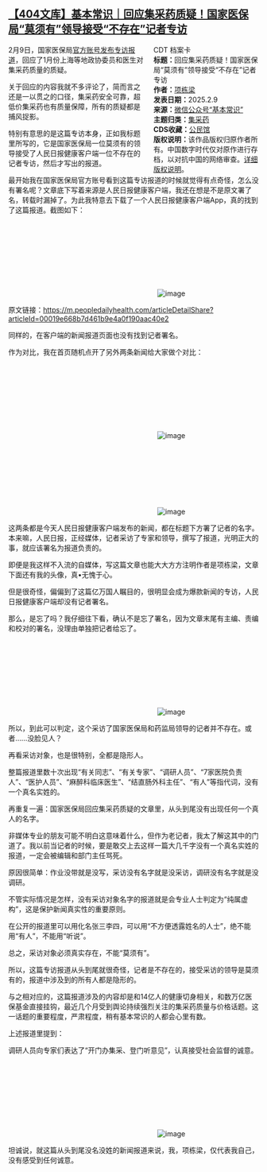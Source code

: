 <!--1739124694000-->
[【404文库】基本常识｜回应集采药质疑！国家医保局“莫须有”领导接受“不存在”记者专访](https://chinadigitaltimes.net/chinese/715699.html)
------

<div style="width:42%;float:right;padding-left:20px"><div class="su-spoiler su-spoiler-style-fancy su-spoiler-icon-chevron-circle" data-scroll-offset="0" data-anchor-in-url="no"><div class="su-spoiler-title" tabindex="0" role="button"><span class="su-spoiler-icon"></span>CDT 档案卡</div><div class="su-spoiler-content su-u-clearfix su-u-trim"><strong>标题：</strong>回应集采药质疑！国家医保局“莫须有”领导接受“不存在”记者专访<br><strong>作者：</strong><a href="https://chinadigitaltimes.net/space/项栋梁" target="_blank">项栋梁</a><br><strong>发表日期：</strong>2025.2.9<br><strong>来源：</strong><a href="https://web.archive.org/web/20250209180705/https://mp.weixin.qq.com/s/uyk4AWANiDr3lVJNVG35Dw" target="_blank">微信公众号“基本常识”</a><br><strong>主题归类：</strong><a href="https://chinadigitaltimes.net/space/集采药" target="_blank">集采药</a><br><strong>CDS收藏：</strong><a href="https://chinadigitaltimes.net/space/%E5%85%AC%E6%B0%91%E9%A6%86" target="_blank" rel="noopener">公民馆</a><br><strong>版权说明：</strong>该作品版权归原作者所有。中国数字时代仅对原作进行存档，以对抗中国的网络审查。<a href="https://chinadigitaltimes.net/chinese/copyright">详细版权说明</a>。</div></div></div><p>2月9日，国家医保局<a href="https://mp.weixin.qq.com/s?__biz=MzU2MzY3NTA2MQ==\&amp;mid=2247514007\&amp;idx=1\&amp;sn=c5bfeb96033b8ea9afab007de204e2fa\&amp;scene=21#wechat_redirect">官方账号发布专访报道</a>，回应了1月份上海等地政协委员和医生对集采药质量的质疑。</p><p></p><p>关于回应的内容我就不多评论了，简而言之还是一以贯之的口径，集采药安全可靠，超低价集采药也有质量保障，所有的质疑都是捕风捉影。</p><p>特别有意思的是这篇专访本身，正如我标题里所写的，它是国家医保局一位莫须有的领导接受了人民日报健康客户端一位不存在的记者专访，然后才写出的报道。</p><p>最开始我在国家医保局官方账号看到这篇专访报道的时候就觉得有点奇怪，怎么没有署名呢？文章底下写着来源是人民日报健康客户端，我还在想是不是原文署了名，转载时漏掉了。为此我特意去下载了一个人民日报健康客户端App，真的找到了这篇报道。截图如下：</p><p><img decoding="async" src="data:image/svg+xml,%3Csvg%20xmlns='http://www.w3.org/2000/svg'%20viewBox='0%200%200%200'%3E%3C/svg%3E" alt="image" data-lazy-src="https://chinadigitaltimes.net/chinese/files/2025/02/post-715699-67a8efb5587de."><noscript><img decoding="async" src="https://chinadigitaltimes.net/chinese/files/2025/02/post-715699-67a8efb5587de." alt="image"></noscript></p><p>原文链接：<a href="https://m.peopledailyhealth.com/articleDetailShare?articleId=00019e668b7d461b9e4a0f190aac40e2"></a><a href="https://m.peopledailyhealth.com/articleDetailShare?articleId=00019e668b7d461b9e4a0f190aac40e2">https://m.peopledailyhealth.com/articleDetailShare?articleId=00019e668b7d461b9e4a0f190aac40e2</a></p><p>同样的，在客户端的新闻报道页面也没有找到记者署名。</p><p>作为对比，我在首页随机点开了另外两条新闻给大家做个对比：</p><p><img decoding="async" src="data:image/svg+xml,%3Csvg%20xmlns='http://www.w3.org/2000/svg'%20viewBox='0%200%200%200'%3E%3C/svg%3E" alt="image" data-lazy-src="https://chinadigitaltimes.net/chinese/files/2025/02/post-715699-67a8efb562356."><noscript><img decoding="async" src="https://chinadigitaltimes.net/chinese/files/2025/02/post-715699-67a8efb562356." alt="image"></noscript><br><img decoding="async" src="data:image/svg+xml,%3Csvg%20xmlns='http://www.w3.org/2000/svg'%20viewBox='0%200%200%200'%3E%3C/svg%3E" alt="image" data-lazy-src="https://chinadigitaltimes.net/chinese/files/2025/02/post-715699-67a8efb56d1ab."><noscript><img decoding="async" src="https://chinadigitaltimes.net/chinese/files/2025/02/post-715699-67a8efb56d1ab." alt="image"></noscript></p><p>这两条都是今天人民日报健康客户端发布的新闻，都在标题下方署了记者的名字。本来嘛，人民日报，正经媒体，记者采访了专家和领导，撰写了报道，光明正大的事，就应该署名为报道负责的。</p><p>即便是我这样不入流的自媒体，写这篇文章也能大大方方注明作者是项栋梁，文章下面还有我的头像，真•无愧于心。</p><p>但是很奇怪，偏偏到了这篇亿万国人瞩目的，很明显会成为爆款新闻的专访，人民日报健康客户端却没有记者署名。</p><p>那么，是忘了吗？我仔细往下看，确认不是忘了署名，因为文章末尾有主编、责编和校对的署名，没理由单独把记者给忘了。</p><p><img decoding="async" src="data:image/svg+xml,%3Csvg%20xmlns='http://www.w3.org/2000/svg'%20viewBox='0%200%200%200'%3E%3C/svg%3E" alt="image" data-lazy-src="https://chinadigitaltimes.net/chinese/files/2025/02/post-715699-67a8efb577319."><noscript><img decoding="async" src="https://chinadigitaltimes.net/chinese/files/2025/02/post-715699-67a8efb577319." alt="image"></noscript></p><p>所以，到此可以判定，这个采访了国家医保局和药监局领导的记者并不存在。或者……没脸见人？</p><p>再看采访对象，也是很特别，全都是隐形人。</p><p>整篇报道里数十次出现“有关同志”、“有关专家”、“调研人员”、“7家医院负责人”、“医护人员”、“麻醉科临床医生”、“结直肠外科主任”、“有人”等指代词，没有一个真名实姓的。</p><p>再重复一遍：国家医保局回应集采药质疑的文章里，从头到尾没有出现任何一个真人的名字。</p><p>非媒体专业的朋友可能不明白这意味着什么，但作为老记者，我太了解这其中的门道了。我以前当记者的时候，要是敢交上去这样一篇大几千字没有一个真名实姓的报道，一定会被编辑和部门主任骂死。</p><p>原因很简单：作业没带就是没写，采访没有名字就是没采访，调研没有名字就是没调研。</p><p>不管实际情况是怎样，没有采访对象名字的报道就是会专业人士判定为“纯属虚构”，这是保护新闻真实性的重要原则。</p><p>在公开的报道里可以用化名张三李四，可以用“不方便透露姓名的人士”，绝不能用“有人”，不能用“听说”。</p><p>总之，采访对象必须真实存在，不能“莫须有”。</p><p>所以，这篇专访报道从头到尾就很奇怪，记者是不存在的，接受采访的领导是莫须有的，报道中涉及到的所有人都是隐形的。</p><p>与之相对应的，这篇报道涉及的内容却是和14亿人的健康切身相关，和数万亿医保基金直接挂钩，最近几个月受到舆论持续强烈关注的集采药质量与价格话题。这一话题的重要程度，严肃程度，稍有基本常识的人都会心里有数。</p><p>上述报道里提到：</p><p>调研人员向专家们表达了“开门办集采、登门听意见”，认真接受社会监督的诚意。</p><p><img decoding="async" src="data:image/svg+xml,%3Csvg%20xmlns='http://www.w3.org/2000/svg'%20viewBox='0%200%200%200'%3E%3C/svg%3E" alt="image" data-lazy-src="https://chinadigitaltimes.net/chinese/files/2025/02/post-715699-67a8efb580365."><noscript><img decoding="async" src="https://chinadigitaltimes.net/chinese/files/2025/02/post-715699-67a8efb580365." alt="image"></noscript></p><p>坦诚说，就这篇从头到尾没名没姓的新闻报道来说，我，项栋梁，仅代表我自己，没有感受到任何诚意。</p><div class="addtoany_share_save_container addtoany_content addtoany_content_bottom"><div class="a2a_kit a2a_kit_size_32 addtoany_list" data-a2a-url="https://chinadigitaltimes.net/chinese/715699.html" data-a2a-title="【404文库】基本常识｜回应集采药质疑！国家医保局“莫须有”领导接受“不存在”记者专访"><a class="a2a_button_facebook" href="https://www.addtoany.com/add_to/facebook?linkurl=https%3A%2F%2Fchinadigitaltimes.net%2Fchinese%2F715699.html&amp;linkname=%E3%80%90404%E6%96%87%E5%BA%93%E3%80%91%E5%9F%BA%E6%9C%AC%E5%B8%B8%E8%AF%86%EF%BD%9C%E5%9B%9E%E5%BA%94%E9%9B%86%E9%87%87%E8%8D%AF%E8%B4%A8%E7%96%91%EF%BC%81%E5%9B%BD%E5%AE%B6%E5%8C%BB%E4%BF%9D%E5%B1%80%E2%80%9C%E8%8E%AB%E9%A1%BB%E6%9C%89%E2%80%9D%E9%A2%86%E5%AF%BC%E6%8E%A5%E5%8F%97%E2%80%9C%E4%B8%8D%E5%AD%98%E5%9C%A8%E2%80%9D%E8%AE%B0%E8%80%85%E4%B8%93%E8%AE%BF" title="Facebook" rel="nofollow noopener" target="_blank"></a><a class="a2a_button_twitter" href="https://www.addtoany.com/add_to/twitter?linkurl=https%3A%2F%2Fchinadigitaltimes.net%2Fchinese%2F715699.html&amp;linkname=%E3%80%90404%E6%96%87%E5%BA%93%E3%80%91%E5%9F%BA%E6%9C%AC%E5%B8%B8%E8%AF%86%EF%BD%9C%E5%9B%9E%E5%BA%94%E9%9B%86%E9%87%87%E8%8D%AF%E8%B4%A8%E7%96%91%EF%BC%81%E5%9B%BD%E5%AE%B6%E5%8C%BB%E4%BF%9D%E5%B1%80%E2%80%9C%E8%8E%AB%E9%A1%BB%E6%9C%89%E2%80%9D%E9%A2%86%E5%AF%BC%E6%8E%A5%E5%8F%97%E2%80%9C%E4%B8%8D%E5%AD%98%E5%9C%A8%E2%80%9D%E8%AE%B0%E8%80%85%E4%B8%93%E8%AE%BF" title="Twitter" rel="nofollow noopener" target="_blank"></a><a class="a2a_button_telegram" href="https://www.addtoany.com/add_to/telegram?linkurl=https%3A%2F%2Fchinadigitaltimes.net%2Fchinese%2F715699.html&amp;linkname=%E3%80%90404%E6%96%87%E5%BA%93%E3%80%91%E5%9F%BA%E6%9C%AC%E5%B8%B8%E8%AF%86%EF%BD%9C%E5%9B%9E%E5%BA%94%E9%9B%86%E9%87%87%E8%8D%AF%E8%B4%A8%E7%96%91%EF%BC%81%E5%9B%BD%E5%AE%B6%E5%8C%BB%E4%BF%9D%E5%B1%80%E2%80%9C%E8%8E%AB%E9%A1%BB%E6%9C%89%E2%80%9D%E9%A2%86%E5%AF%BC%E6%8E%A5%E5%8F%97%E2%80%9C%E4%B8%8D%E5%AD%98%E5%9C%A8%E2%80%9D%E8%AE%B0%E8%80%85%E4%B8%93%E8%AE%BF" title="Telegram" rel="nofollow noopener" target="_blank"></a><a class="a2a_button_reddit" href="https://www.addtoany.com/add_to/reddit?linkurl=https%3A%2F%2Fchinadigitaltimes.net%2Fchinese%2F715699.html&amp;linkname=%E3%80%90404%E6%96%87%E5%BA%93%E3%80%91%E5%9F%BA%E6%9C%AC%E5%B8%B8%E8%AF%86%EF%BD%9C%E5%9B%9E%E5%BA%94%E9%9B%86%E9%87%87%E8%8D%AF%E8%B4%A8%E7%96%91%EF%BC%81%E5%9B%BD%E5%AE%B6%E5%8C%BB%E4%BF%9D%E5%B1%80%E2%80%9C%E8%8E%AB%E9%A1%BB%E6%9C%89%E2%80%9D%E9%A2%86%E5%AF%BC%E6%8E%A5%E5%8F%97%E2%80%9C%E4%B8%8D%E5%AD%98%E5%9C%A8%E2%80%9D%E8%AE%B0%E8%80%85%E4%B8%93%E8%AE%BF" title="Reddit" rel="nofollow noopener" target="_blank"></a><a class="a2a_button_whatsapp" href="https://www.addtoany.com/add_to/whatsapp?linkurl=https%3A%2F%2Fchinadigitaltimes.net%2Fchinese%2F715699.html&amp;linkname=%E3%80%90404%E6%96%87%E5%BA%93%E3%80%91%E5%9F%BA%E6%9C%AC%E5%B8%B8%E8%AF%86%EF%BD%9C%E5%9B%9E%E5%BA%94%E9%9B%86%E9%87%87%E8%8D%AF%E8%B4%A8%E7%96%91%EF%BC%81%E5%9B%BD%E5%AE%B6%E5%8C%BB%E4%BF%9D%E5%B1%80%E2%80%9C%E8%8E%AB%E9%A1%BB%E6%9C%89%E2%80%9D%E9%A2%86%E5%AF%BC%E6%8E%A5%E5%8F%97%E2%80%9C%E4%B8%8D%E5%AD%98%E5%9C%A8%E2%80%9D%E8%AE%B0%E8%80%85%E4%B8%93%E8%AE%BF" title="WhatsApp" rel="nofollow noopener" target="_blank"></a><a class="a2a_button_email" href="https://www.addtoany.com/add_to/email?linkurl=https%3A%2F%2Fchinadigitaltimes.net%2Fchinese%2F715699.html&amp;linkname=%E3%80%90404%E6%96%87%E5%BA%93%E3%80%91%E5%9F%BA%E6%9C%AC%E5%B8%B8%E8%AF%86%EF%BD%9C%E5%9B%9E%E5%BA%94%E9%9B%86%E9%87%87%E8%8D%AF%E8%B4%A8%E7%96%91%EF%BC%81%E5%9B%BD%E5%AE%B6%E5%8C%BB%E4%BF%9D%E5%B1%80%E2%80%9C%E8%8E%AB%E9%A1%BB%E6%9C%89%E2%80%9D%E9%A2%86%E5%AF%BC%E6%8E%A5%E5%8F%97%E2%80%9C%E4%B8%8D%E5%AD%98%E5%9C%A8%E2%80%9D%E8%AE%B0%E8%80%85%E4%B8%93%E8%AE%BF" title="Email" rel="nofollow noopener" target="_blank"></a><a class="a2a_button_copy_link" href="https://www.addtoany.com/add_to/copy_link?linkurl=https%3A%2F%2Fchinadigitaltimes.net%2Fchinese%2F715699.html&amp;linkname=%E3%80%90404%E6%96%87%E5%BA%93%E3%80%91%E5%9F%BA%E6%9C%AC%E5%B8%B8%E8%AF%86%EF%BD%9C%E5%9B%9E%E5%BA%94%E9%9B%86%E9%87%87%E8%8D%AF%E8%B4%A8%E7%96%91%EF%BC%81%E5%9B%BD%E5%AE%B6%E5%8C%BB%E4%BF%9D%E5%B1%80%E2%80%9C%E8%8E%AB%E9%A1%BB%E6%9C%89%E2%80%9D%E9%A2%86%E5%AF%BC%E6%8E%A5%E5%8F%97%E2%80%9C%E4%B8%8D%E5%AD%98%E5%9C%A8%E2%80%9D%E8%AE%B0%E8%80%85%E4%B8%93%E8%AE%BF" title="Copy Link" rel="nofollow noopener" target="_blank"></a><a class="a2a_dd addtoany_share_save addtoany_share" href="https://www.addtoany.com/share"></a></div></div>
